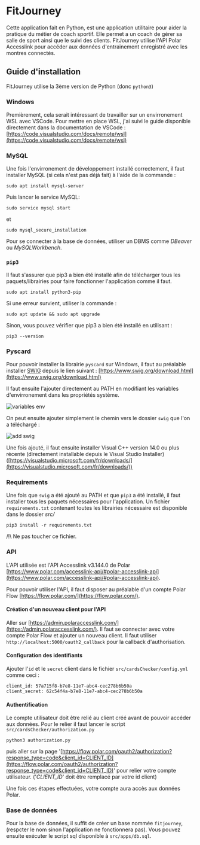 # FitJourney
Cette application fait en Python, est une application utilitaire pour aider la pratique du métier de coach sportif. Elle permet a un coach de gérer sa salle de sport ainsi que le suivi des clients. FitJourney utilise l'API Polar Accesslink pour accéder aux données d'entrainement enregistré avec les montres connectés.

## Guide d'installation 
FitJourney utilise la 3ème version de Python (donc `python3`)

### Windows
Premièrement, cela serait intéressant de travailler sur un envirronement WSL avec VSCode. Pour mettre en place WSL, j'ai suivi le guide disponible directement dans la documentation de VSCode : [https://code.visualstudio.com/docs/remote/wsl](https://code.visualstudio.com/docs/remote/wsl)

### MySQL
Une fois l'envirronement de développement installé correctement, il faut installer MySQL (si cela n'est pas déjà fait) à l'aide de la commande :

```sudo apt install mysql-server```

Puis lancer le service MySQL:

```sudo service mysql start```

et 

```sudo mysql_secure_installation```

Pour se connecter à la base de données, utiliser un DBMS comme *DBeaver* ou *MySQLWorkbench*.

### `pip3`
Il faut s'assurer que pip3 a bien été installé afin de télécharger tous les paquets/librairies pour faire fonctionner l'application comme il faut.

```sudo apt install python3-pip```

Si une erreur survient, utiliser la commande :

```sudo apt update && sudo apt upgrade```

Sinon, vous pouvez vérifier que pip3 a bien été installé en utilisant : 

```pip3 --version```

### Pyscard 
Pour pouvoir installer la librairie `pyscard` sur Windows, il faut au préalable installer [SWIG](#swig) depuis le lien suivant : [https://www.swig.org/download.html](https://www.swig.org/download.html)

Il faut ensuite l'ajouter directement au PATH en modifiant les variables d'envirronement dans les propriétés système.

![variables env](./docs/img/param_system.PNG)

On peut ensuite ajouter simplement le chemin vers le dossier `swig` que l'on a téléchargé :

![add swig](./docs/img/swig_path.PNG)

Une fois ajouté, il faut ensuite installer Visual C++ version 14.0 ou plus récente (directement installable depuis le Visual Studio Installer) ([https://visualstudio.microsoft.com/fr/downloads/](https://visualstudio.microsoft.com/fr/downloads/))

### Requirements
Une fois que `swig` a été ajouté au PATH et que `pip3` a été installé, il faut installer tous les paquets nécessaires pour l'application. Un fichier `requirements.txt` contenant toutes les librairies nécessaire est disponible dans le dossier *src/*

```pip3 install -r requirements.txt```

/!\ Ne pas toucher ce fichier.

### API 
L'API utilisée est l'API Accesslink v3.144.0 de Polar [https://www.polar.com/accesslink-api/#polar-accesslink-api](https://www.polar.com/accesslink-api/#polar-accesslink-api).

Pour pouvoir utiliser l'API, il faut disposer au préalable d'un compte Polar Flow [https://flow.polar.com/](https://flow.polar.com/).

#### Création d'un nouveau client pour l'API
Aller sur [https://admin.polaraccesslink.com/](https://admin.polaraccesslink.com/). Il faut se connecter avec votre compte Polar Flow et ajouter un nouveau client. Il faut utiliser `http://localhost:5000/oauth2_callback` pour la callback d'authorisation.

#### Configuration des identifiants
Ajouter l'`id` et le `secret` client dans le fichier `src/cardsChecker/config.yml` comme ceci : 

```
client_id: 57a715f8-b7e8-11e7-abc4-cec278b6b50a
client_secret: 62c54f4a-b7e8-11e7-abc4-cec278b6b50a
```
 
#### Authentification
Le compte utilisateur doit être relié au client créé avant de pouvoir accéder aux données. Pour le relier il faut lancer le script `src/cardsChecker/authorization.py`

```
python3 authorization.py
```

puis aller sur la page '[https://flow.polar.com/oauth2/authorization?response_type=code&client_id=CLIENT_ID](https://flow.polar.com/oauth2/authorization?response_type=code&client_id=CLIENT_ID)' pour relier votre compte utilisateur. ('*CLIENT_ID*' doit être remplacé par votre id client)

Une fois ces étapes effectuées, votre compte aura accès aux données Polar.

### Base de données
Pour la base de données, il suffit de créer un base nommée `fitjourney`, (respcter le nom sinon l'application ne fonctionnera pas). Vous pouvez ensuite exécuter le script sql disponible à `src/apps/db.sql`.


